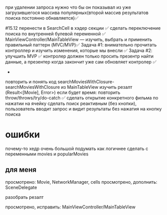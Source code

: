 при удалении запроса нужно что бы он показывал из уже загрузившегося массива популярных(второй массив результатов поиска постоянно обнавляется)✅

#15.12
перенести в SearchCell в хэдер секции ✅
сделать переключение поиска по внутренней булевой переменной ✅
MainViewController/MainTableView — изучить, выбрать и применить правильный паттерн (MVC/MVP)✅
Задача #1: внимательно прочитать контроллер и изучить изменения, которые мы внесли ✅
Задача #2: улучшить MVP ✅
контролер должен только просить презентр найти данные, а презентер когда закончит уже сам обновляет контролер ✅

*
повторить и понять код searchMoviesWithClosure-searchMoviesWithClosure из MainTableView
изучить резалт (Result<[Movie], Error>)
если будет время: повторить throw/throws/try/do-catch ✅
сделать открытие конкретного фильма по нажатии на ячейку
сделать поиск реактивным (без кнопки), пользователь вводит запрос и видит результаты без нажатия на кнопку поиска

# ошибки
почему-то хедр очень большой
подумать как логичнее сделать с переменными movies и popularMovies

## для меня
просмотрено: Movie, NetworkManager, cells
просмотрено, дополнить: SceneDelegate

разобрать резалт


просмотрено, исправить: MainViewController/MainTableView



